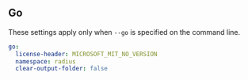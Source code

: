 ## Go

These settings apply only when `--go` is specified on the command line.

```yaml $(go)
go:
  license-header: MICROSOFT_MIT_NO_VERSION
  namespace: radius
  clear-output-folder: false
```